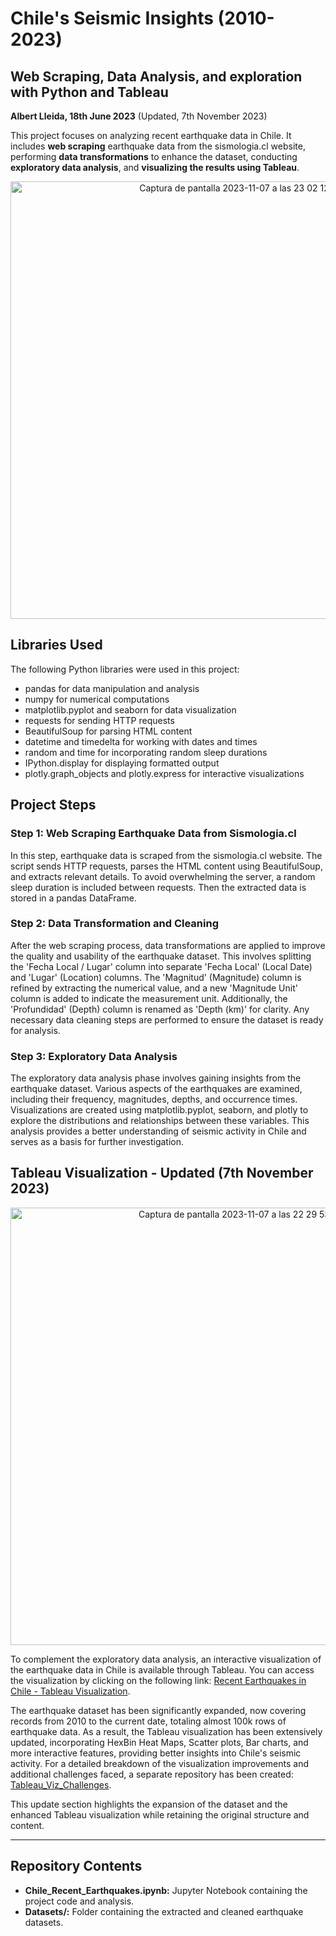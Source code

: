 # Chile's Seismic Insights (2010-2023)
##  Web Scraping, Data Analysis, and exploration with Python and Tableau
**Albert Lleida, 18th June 2023** (Updated, 7th November 2023)

This project focuses on analyzing recent earthquake data in Chile. It includes **web scraping** earthquake data from the sismologia.cl website, performing **data transformations** to enhance the dataset, conducting **exploratory data analysis**, and **visualizing the results using Tableau**.

<div align="center">
  <img width="700" alt="Captura de pantalla 2023-11-07 a las 23 02 12" src="https://github.com/alleida23/Chile_Recent_Earthquakes/assets/124719215/d03b2eb4-a527-4076-9a3e-bc7639caa381">
</div>

## Libraries Used
The following Python libraries were used in this project:

- pandas for data manipulation and analysis
- numpy for numerical computations
- matplotlib.pyplot and seaborn for data visualization
- requests for sending HTTP requests
- BeautifulSoup for parsing HTML content
- datetime and timedelta for working with dates and times
- random and time for incorporating random sleep durations
- IPython.display for displaying formatted output
- plotly.graph_objects and plotly.express for interactive visualizations

## Project Steps
### Step 1: Web Scraping Earthquake Data from Sismologia.cl
In this step, earthquake data is scraped from the sismologia.cl website. The script sends HTTP requests, parses the HTML content using BeautifulSoup, and extracts relevant details. To avoid overwhelming the server, a random sleep duration is included between requests. Then the extracted data is stored in a pandas DataFrame.

### Step 2: Data Transformation and Cleaning
After the web scraping process, data transformations are applied to improve the quality and usability of the earthquake dataset. This involves splitting the 'Fecha Local / Lugar' column into separate 'Fecha Local' (Local Date) and 'Lugar' (Location) columns. The 'Magnitud' (Magnitude) column is refined by extracting the numerical value, and a new 'Magnitude Unit' column is added to indicate the measurement unit. Additionally, the 'Profundidad' (Depth) column is renamed as 'Depth (km)' for clarity. Any necessary data cleaning steps are performed to ensure the dataset is ready for analysis.

### Step 3: Exploratory Data Analysis
The exploratory data analysis phase involves gaining insights from the earthquake dataset. Various aspects of the earthquakes are examined, including their frequency, magnitudes, depths, and occurrence times. Visualizations are created using matplotlib.pyplot, seaborn, and plotly to explore the distributions and relationships between these variables. This analysis provides a better understanding of seismic activity in Chile and serves as a basis for further investigation.

## Tableau Visualization - Updated (7th November 2023)

<div align="center">
  <img width="700" alt="Captura de pantalla 2023-11-07 a las 22 29 53" src="https://github.com/alleida23/Chile_Recent_Earthquakes/assets/124719215/476ee5a4-09cc-4444-a199-5f0a9b365e3c">
</div>


To complement the exploratory data analysis, an interactive visualization of the earthquake data in Chile is available through Tableau. You can access the visualization by clicking on the following link: [Recent Earthquakes in Chile - Tableau Visualization](https://public.tableau.com/app/profile/albert1030/viz/HexBin-ChilesEarthquakes/Historia1?publish=yes).

The earthquake dataset has been significantly expanded, now covering records from 2010 to the current date, totaling almost 100k rows of earthquake data. As a result, the Tableau visualization has been extensively updated, incorporating HexBin Heat Maps, Scatter plots, Bar charts, and more interactive features, providing better insights into Chile's seismic activity. For a detailed breakdown of the visualization improvements and additional challenges faced, a separate repository has been created: [Tableau_Viz_Challenges](https://github.com/alleida23/Tableau_Viz_Challenges).


This update section highlights the expansion of the dataset and the enhanced Tableau visualization while retaining the original structure and content.

---

## Repository Contents
- **Chile_Recent_Earthquakes.ipynb:** Jupyter Notebook containing the project code and analysis.
- **Datasets/:** Folder containing the extracted and cleaned earthquake datasets.

